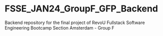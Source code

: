 # FSSE_JAN24_GroupF_GFP_Backend
Backend repository for the final project of RevoU Fullstack Software Engineering Bootcamp Section Amsterdam - Group F
